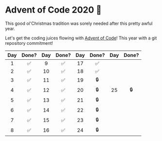 # Advent of Code 2020 🎄
This good ol'Christmas tradition was sorely needed after this pretty awful year. 

Let's get the coding juices flowing with [Advent of Code](https://adventofcode.com)! This year with a git repository commitment!

| Day | Done? | Day | Done? | Day | Done? | Day | Done? |
|:---:|:-----:|:---:|:-----:|:---:|:-----:|:---:|:-----:|
|  1  |   ✅  |  9  |   ✅  |  17  |   ✅  |     |       |
|  2  |   ✅  | 10  |   ✅  |  18  |   ✅  |     |       |
|  3  |   ✅  | 11  |   ✅  |  19  |   🔒  |     |       |
|  4  |   ✅  | 12  |   ✅  |  20  |   🔒  |  25 |  🔒   |
|  5  |   ✅  | 13  |   ✅  |  21  |   🔒  |     |       |
|  6  |   ✅  | 14  |   ✅  |  22  |   🔒  |     |       |
|  7  |   ✅  | 15  |   ✅  |  23  |   🔒  |     |       |
|  8  |   ✅  | 16  |   ✅  |  24  |   🔒  |     |       |